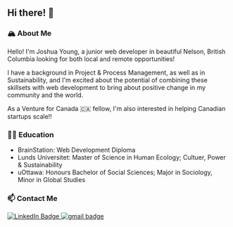 ## Hi there! 👋

### 🏔 About Me

Hello! I'm Joshua Young, a junior web developer in beautiful Nelson, British Columbia looking for both local and remote opportunities!

I have a background in Project & Process Management, as well as in Sustainability, and I'm excited about the potential of combining these skillsets with web development to bring about positive change in my community and the world. 

As a Venture for Canada 🇨🇦 fellow, I'm also interested in helping Canadian startups scale!!


### 👨‍🎓 Education
- BrainStation: Web Development Diploma
- Lunds Universitet: Master of Science in Human Ecology; Cultuer, Power & Sustainability
- uOttawa: Honours Bachelor of Social Sciences; Major in Sociology, Minor in Global Studies


### 📫 Contact Me

<a href="https://www.linkedin.com/in/j-joshuayoung/">
   <img src="https://img.shields.io/badge/LinkedIn-0077B5?style=for-the-badge&logo=linkedin&logoColor=white" alt="LinkedIn Badge" />
</a>

<a href="mailto:jamesjoshuayoung@gmail.com">
   <img src="https://img.shields.io/badge/Gmail-D14836?style=for-the-badge&logo=gmail&logoColor=white" alt="gmail badge" />
</a>





<!--
**Prgrssn/Prgrssn** is a ✨ _special_ ✨ repository because its `README.md` (this file) appears on your GitHub profile.

Here are some ideas to get you started:

- 🔭 I’m currently working on ...
- 🌱 I’m currently learning ...
- 👯 I’m looking to collaborate on ...
- 🤔 I’m looking for help with ...
- 💬 Ask me about ...
- 📫 How to reach me: ...
- 😄 Pronouns: ...
- ⚡ Fun fact: ...
-->

